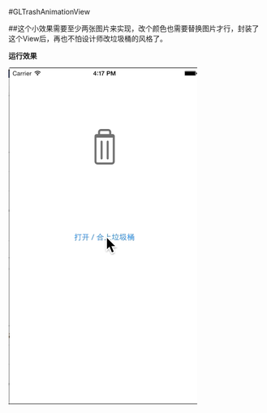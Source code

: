 #GLTrashAnimationView

##这个小效果需要至少两张图片来实现，改个颜色也需要替换图片才行，封装了这个View后，再也不怕设计师改垃圾桶的风格了。

**运行效果**

![trash demo screenshot](https://github.com/grenlight/GLTrashAnimationView/blob/master/trashDemo.gif?raw=true)